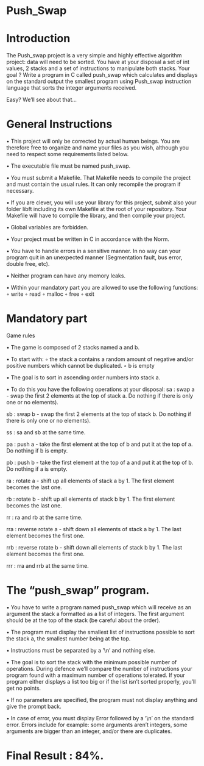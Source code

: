 # Push_Swap

  # Introduction

The Push_swap project is a very simple and highly effective algorithm project: data will need to be sorted. You have at your disposal a set of int values, 2 stacks and a set of instructions to manipulate both stacks.
Your goal ? Write a program in C called push_swap which calculates and displays on the standard output the smallest program using Push_swap instruction language that sorts the integer arguments received.

Easy? We’ll see about that...

  # General Instructions

• This project will only be corrected by actual human beings. You are therefore free to organize and name your files as you wish, although you need to respect some requirements listed below.

• The executable file must be named push_swap.

• You must submit a Makefile. That Makefile needs to compile the project and must contain the usual rules. It can only recompile the program if necessary.

• If you are clever, you will use your library for this project, submit also your folder libft including its own Makefile at the root of your repository. Your Makefile will have to compile the library, and then compile your project.

• Global variables are forbidden.

• Your project must be written in C in accordance with the Norm.

• You have to handle errors in a sensitive manner. In no way can your program quit in an unexpected manner (Segmentation fault, bus error, double free, etc).

• Neither program can have any memory leaks.

• Within your mandatory part you are allowed to use the following functions:
  ◦ write 
  ◦ read
  ◦ malloc 
  ◦ free
  ◦ exit
  
  # Mandatory part
  
Game rules

• The game is composed of 2 stacks named a and b. 

• To start with:
  ◦ the stack a contains a random amount of negative and/or positive numbers which cannot be duplicated.
  ◦ b is empty
  
• The goal is to sort in ascending order numbers into stack a.

• To do this you have the following operations at your disposal:
sa : swap a - swap the first 2 elements at the top of stack a. Do nothing if there is only one or no elements).

sb : swap b - swap the first 2 elements at the top of stack b. Do nothing if there is only one or no elements).

ss : sa and sb at the same time.

pa : push a - take the first element at the top of b and put it at the top of a. Do nothing if b is empty.

pb : push b - take the first element at the top of a and put it at the top of b. Do nothing if a is empty.

ra : rotate a - shift up all elements of stack a by 1. The first element becomes the last one.

rb : rotate b - shift up all elements of stack b by 1. The first element becomes the last one.

rr : ra and rb at the same time.

rra : reverse rotate a - shift down all elements of stack a by 1. The last element becomes the first one.

rrb : reverse rotate b - shift down all elements of stack b by 1. The last element becomes the first one.

rrr : rra and rrb at the same time.

  # The “push_swap” program.
  
• You have to write a program named push_swap which will receive as an argument the stack a formatted as a list of integers. The first argument should be at the top of the stack (be careful about the order).

• The program must display the smallest list of instructions possible to sort the stack a, the smallest number being at the top.

• Instructions must be separated by a ’\n’ and nothing else.

• The goal is to sort the stack with the minimum possible number of operations. During defence we’ll compare the number of instructions your program found with a maximum number of operations tolerated. If your program either displays a list too big or if the list isn’t sorted properly, you’ll get no points.

• If no parameters are specified, the program must not display anything and give the prompt back.

• In case of error, you must display Error followed by a ’\n’ on the standard error. Errors include for example: some arguments aren’t integers, some arguments are bigger than an integer, and/or there are duplicates.

# Final Result : 84%.
